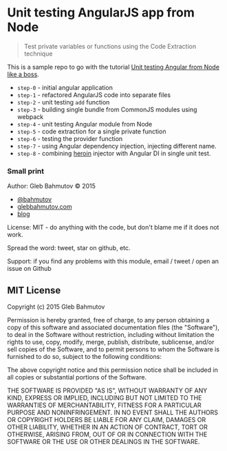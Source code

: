 # Unit testing AngularJS app from Node

> Test private variables or functions using the Code Extraction technique

This is a sample repo to go with the tutorial
[Unit testing Angular from Node like a boss][tutorial].

* `step-0` - initial angular application
* `step-1` - refactored AngularJS code into separate files
* `step-2` - unit testing `add` function
* `step-3` - building single bundle from CommonJS modules using webpack
* `step-4` - unit testing Angular module from Node
* `step-5` - code extraction for a single private function
* `step-6` - testing the provider function
* `step-7` - using Angular dependency injection, injecting different name.
* `step-8` - combining [heroin] injector with Angular DI in single unit test.

[tutorial]: http://glebbahmutov.com/blog/unit-testing-angular-from-node-like-a-boss/
[heroin]: https://github.com/bahmutov/heroin

### Small print

Author: Gleb Bahmutov &copy; 2015

* [@bahmutov](https://twitter.com/bahmutov)
* [glebbahmutov.com](http://glebbahmutov.com)
* [blog](http://glebbahmutov.com/blog/)

License: MIT - do anything with the code, but don't blame me if it does not work.

Spread the word: tweet, star on github, etc.

Support: if you find any problems with this module, email / tweet / open an issue on Github

## MIT License

Copyright (c) 2015 Gleb Bahmutov

Permission is hereby granted, free of charge, to any person
obtaining a copy of this software and associated documentation
files (the "Software"), to deal in the Software without
restriction, including without limitation the rights to use,
copy, modify, merge, publish, distribute, sublicense, and/or sell
copies of the Software, and to permit persons to whom the
Software is furnished to do so, subject to the following
conditions:

The above copyright notice and this permission notice shall be
included in all copies or substantial portions of the Software.

THE SOFTWARE IS PROVIDED "AS IS", WITHOUT WARRANTY OF ANY KIND,
EXPRESS OR IMPLIED, INCLUDING BUT NOT LIMITED TO THE WARRANTIES
OF MERCHANTABILITY, FITNESS FOR A PARTICULAR PURPOSE AND
NONINFRINGEMENT. IN NO EVENT SHALL THE AUTHORS OR COPYRIGHT
HOLDERS BE LIABLE FOR ANY CLAIM, DAMAGES OR OTHER LIABILITY,
WHETHER IN AN ACTION OF CONTRACT, TORT OR OTHERWISE, ARISING
FROM, OUT OF OR IN CONNECTION WITH THE SOFTWARE OR THE USE OR
OTHER DEALINGS IN THE SOFTWARE.

